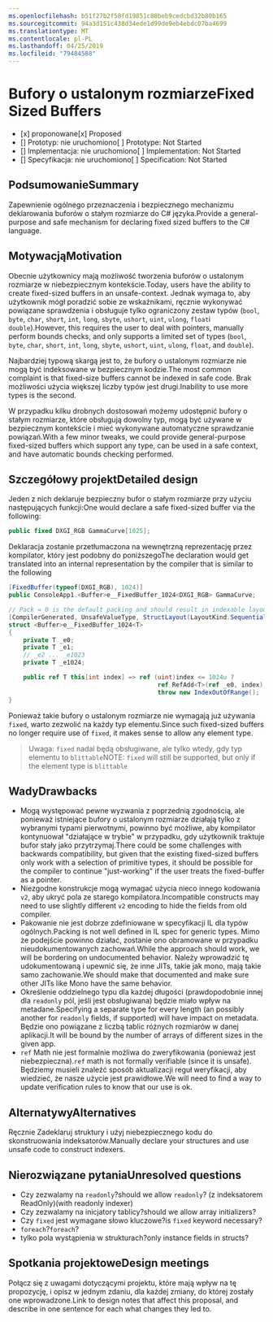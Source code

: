 ```yaml
---
ms.openlocfilehash: b51f27b2f58fd19851c80beb9cedcbd32b80b165
ms.sourcegitcommit: 94a3d151c438d34ede1d99de9eb4ebdc07ba4699
ms.translationtype: MT
ms.contentlocale: pl-PL
ms.lasthandoff: 04/25/2019
ms.locfileid: "79484588"
---
```

# <a name="fixed-sized-buffers"></a><span data-ttu-id="7e3c2-101">Bufory o ustalonym rozmiarze</span><span class="sxs-lookup"><span data-stu-id="7e3c2-101">Fixed Sized Buffers</span></span>

* <span data-ttu-id="7e3c2-102">[x] proponowane</span><span class="sxs-lookup"><span data-stu-id="7e3c2-102">[x] Proposed</span></span>
* <span data-ttu-id="7e3c2-103">[] Prototyp: nie uruchomiono</span><span class="sxs-lookup"><span data-stu-id="7e3c2-103">[ ] Prototype: Not Started</span></span>
* <span data-ttu-id="7e3c2-104">[] Implementacja: nie uruchomiono</span><span class="sxs-lookup"><span data-stu-id="7e3c2-104">[ ] Implementation: Not Started</span></span>
* <span data-ttu-id="7e3c2-105">[] Specyfikacja: nie uruchomiono</span><span class="sxs-lookup"><span data-stu-id="7e3c2-105">[ ] Specification: Not Started</span></span>

## <a name="summary"></a><span data-ttu-id="7e3c2-106">Podsumowanie</span><span class="sxs-lookup"><span data-stu-id="7e3c2-106">Summary</span></span>
[summary]: #summary

<span data-ttu-id="7e3c2-107">Zapewnienie ogólnego przeznaczenia i bezpiecznego mechanizmu deklarowania buforów o stałym rozmiarze do C# języka.</span><span class="sxs-lookup"><span data-stu-id="7e3c2-107">Provide a general-purpose and safe mechanism for declaring fixed sized buffers to the C# language.</span></span>

## <a name="motivation"></a><span data-ttu-id="7e3c2-108">Motywacją</span><span class="sxs-lookup"><span data-stu-id="7e3c2-108">Motivation</span></span>
[motivation]: #motivation

<span data-ttu-id="7e3c2-109">Obecnie użytkownicy mają możliwość tworzenia buforów o ustalonym rozmiarze w niebezpiecznym kontekście.</span><span class="sxs-lookup"><span data-stu-id="7e3c2-109">Today, users have the ability to create fixed-sized buffers in an unsafe-context.</span></span> <span data-ttu-id="7e3c2-110">Jednak wymaga to, aby użytkownik mógł poradzić sobie ze wskaźnikami, ręcznie wykonywać powiązane sprawdzenia i obsługuje tylko ograniczony zestaw typów (`bool`, `byte`, `char`, `short`, `int`, `long`, `sbyte`, `ushort`, `uint`, `ulong`, `float`i `double`).</span><span class="sxs-lookup"><span data-stu-id="7e3c2-110">However, this requires the user to deal with pointers, manually perform bounds checks, and only supports a limited set of types (`bool`, `byte`, `char`, `short`, `int`, `long`, `sbyte`, `ushort`, `uint`, `ulong`, `float`, and `double`).</span></span>

<span data-ttu-id="7e3c2-111">Najbardziej typową skargą jest to, że bufory o ustalonym rozmiarze nie mogą być indeksowane w bezpiecznym kodzie.</span><span class="sxs-lookup"><span data-stu-id="7e3c2-111">The most common complaint is that fixed-size buffers cannot be indexed in safe code.</span></span> <span data-ttu-id="7e3c2-112">Brak możliwości użycia większej liczby typów jest drugi.</span><span class="sxs-lookup"><span data-stu-id="7e3c2-112">Inability to use more types is the second.</span></span>

<span data-ttu-id="7e3c2-113">W przypadku kilku drobnych dostosowań możemy udostępnić bufory o stałym rozmiarze, które obsługują dowolny typ, mogą być używane w bezpiecznym kontekście i mieć wykonywane automatyczne sprawdzanie powiązań.</span><span class="sxs-lookup"><span data-stu-id="7e3c2-113">With a few minor tweaks, we could provide general-purpose fixed-sized buffers which support any type, can be used in a safe context, and have automatic bounds checking performed.</span></span>

## <a name="detailed-design"></a><span data-ttu-id="7e3c2-114">Szczegółowy projekt</span><span class="sxs-lookup"><span data-stu-id="7e3c2-114">Detailed design</span></span>
[design]: #detailed-design

<span data-ttu-id="7e3c2-115">Jeden z nich deklaruje bezpieczny bufor o stałym rozmiarze przy użyciu następujących funkcji:</span><span class="sxs-lookup"><span data-stu-id="7e3c2-115">One would declare a safe fixed-sized buffer via the following:</span></span>

```csharp
public fixed DXGI_RGB GammaCurve[1025];
```

<span data-ttu-id="7e3c2-116">Deklaracja zostanie przetłumaczona na wewnętrzną reprezentację przez kompilator, który jest podobny do poniższego</span><span class="sxs-lookup"><span data-stu-id="7e3c2-116">The declaration would get translated into an internal representation by the compiler that is similar to the following</span></span>

```csharp
[FixedBuffer(typeof(DXGI_RGB), 1024)]
public ConsoleApp1.<Buffer>e__FixedBuffer_1024<DXGI_RGB> GammaCurve;

// Pack = 0 is the default packing and should result in indexable layout.
[CompilerGenerated, UnsafeValueType, StructLayout(LayoutKind.Sequential, Pack = 0)]
struct <Buffer>e__FixedBuffer_1024<T>
{
    private T _e0;
    private T _e1;
    // _e2 ... _e1023
    private T _e1024;

    public ref T this[int index] => ref (uint)index <= 1024u ?
                                         ref RefAdd<T>(ref _e0, index):
                                         throw new IndexOutOfRange();
}
```

<span data-ttu-id="7e3c2-117">Ponieważ takie bufory o ustalonym rozmiarze nie wymagają już używania `fixed`, warto zezwolić na każdy typ elementu.</span><span class="sxs-lookup"><span data-stu-id="7e3c2-117">Since such fixed-sized buffers no longer require use of `fixed`, it makes sense to allow any element type.</span></span>  

> <span data-ttu-id="7e3c2-118">Uwaga: `fixed` nadal będą obsługiwane, ale tylko wtedy, gdy typ elementu to `blittable`</span><span class="sxs-lookup"><span data-stu-id="7e3c2-118">NOTE: `fixed` will still be supported, but only if the element type is `blittable`</span></span>

## <a name="drawbacks"></a><span data-ttu-id="7e3c2-119">Wady</span><span class="sxs-lookup"><span data-stu-id="7e3c2-119">Drawbacks</span></span>
[drawbacks]: #drawbacks

* <span data-ttu-id="7e3c2-120">Mogą występować pewne wyzwania z poprzednią zgodnością, ale ponieważ istniejące bufory o ustalonym rozmiarze działają tylko z wybranymi typami pierwotnymi, powinno być możliwe, aby kompilator kontynuował "działające w trybie" w przypadku, gdy użytkownik traktuje bufor stały jako przytrzymaj.</span><span class="sxs-lookup"><span data-stu-id="7e3c2-120">There could be some challenges with backwards compatibility, but given that the existing fixed-sized buffers only work with a selection of primitive types, it should be possible for the compiler to continue "just-working" if the user treats the fixed-buffer as a pointer.</span></span>
* <span data-ttu-id="7e3c2-121">Niezgodne konstrukcje mogą wymagać użycia nieco innego kodowania `v2`, aby ukryć pola ze starego kompilatora.</span><span class="sxs-lookup"><span data-stu-id="7e3c2-121">Incompatible constructs may need to use slightly different `v2` encoding to hide the fields from old compiler.</span></span>
* <span data-ttu-id="7e3c2-122">Pakowanie nie jest dobrze zdefiniowane w specyfikacji IL dla typów ogólnych.</span><span class="sxs-lookup"><span data-stu-id="7e3c2-122">Packing is not well defined in IL spec for generic types.</span></span> <span data-ttu-id="7e3c2-123">Mimo że podejście powinno działać, zostanie ono obramowane w przypadku nieudokumentowanych zachowań.</span><span class="sxs-lookup"><span data-stu-id="7e3c2-123">While the approach should work, we will be bordering on undocumented behavior.</span></span> <span data-ttu-id="7e3c2-124">Należy wprowadzić tę udokumentowaną i upewnić się, że inne JITs, takie jak mono, mają takie samo zachowanie.</span><span class="sxs-lookup"><span data-stu-id="7e3c2-124">We should make that documented and make sure other JITs like Mono have the same behavior.</span></span>
* <span data-ttu-id="7e3c2-125">Określenie oddzielnego typu dla każdej długości (prawdopodobnie innej dla `readonly` pól, jeśli jest obsługiwana) będzie miało wpływ na metadane.</span><span class="sxs-lookup"><span data-stu-id="7e3c2-125">Specifying a separate type for every length (an possibly another for `readonly` fields, if supported) will have impact on metadata.</span></span> <span data-ttu-id="7e3c2-126">Będzie ono powiązane z liczbą tablic różnych rozmiarów w danej aplikacji.</span><span class="sxs-lookup"><span data-stu-id="7e3c2-126">It will be bound by the number of arrays of different sizes in the given app.</span></span>
* <span data-ttu-id="7e3c2-127">`ref` Math nie jest formalnie możliwa do zweryfikowania (ponieważ jest niebezpieczna).</span><span class="sxs-lookup"><span data-stu-id="7e3c2-127">`ref` math is not formally verifiable (since it is unsafe).</span></span> <span data-ttu-id="7e3c2-128">Będziemy musieli znaleźć sposób aktualizacji reguł weryfikacji, aby wiedzieć, że nasze użycie jest prawidłowe.</span><span class="sxs-lookup"><span data-stu-id="7e3c2-128">We will need to find a way to update verification rules to know that our use is ok.</span></span>

## <a name="alternatives"></a><span data-ttu-id="7e3c2-129">Alternatywy</span><span class="sxs-lookup"><span data-stu-id="7e3c2-129">Alternatives</span></span>
[alternatives]: #alternatives

<span data-ttu-id="7e3c2-130">Ręcznie Zadeklaruj struktury i użyj niebezpiecznego kodu do skonstruowania indeksatorów.</span><span class="sxs-lookup"><span data-stu-id="7e3c2-130">Manually declare your structures and use unsafe code to construct indexers.</span></span>

## <a name="unresolved-questions"></a><span data-ttu-id="7e3c2-131">Nierozwiązane pytania</span><span class="sxs-lookup"><span data-stu-id="7e3c2-131">Unresolved questions</span></span>
[unresolved]: #unresolved-questions

- <span data-ttu-id="7e3c2-132">Czy zezwalamy na `readonly`?</span><span class="sxs-lookup"><span data-stu-id="7e3c2-132">should we allow `readonly`?</span></span>  <span data-ttu-id="7e3c2-133">(z indeksatorem ReadOnly)</span><span class="sxs-lookup"><span data-stu-id="7e3c2-133">(with readonly indexer)</span></span>
- <span data-ttu-id="7e3c2-134">Czy zezwalamy na inicjatory tablicy?</span><span class="sxs-lookup"><span data-stu-id="7e3c2-134">should we allow array initializers?</span></span>
- <span data-ttu-id="7e3c2-135">Czy `fixed` jest wymagane słowo kluczowe?</span><span class="sxs-lookup"><span data-stu-id="7e3c2-135">is `fixed` keyword necessary?</span></span>
- <span data-ttu-id="7e3c2-136">`foreach`?</span><span class="sxs-lookup"><span data-stu-id="7e3c2-136">`foreach`?</span></span>
- <span data-ttu-id="7e3c2-137">tylko pola wystąpienia w strukturach?</span><span class="sxs-lookup"><span data-stu-id="7e3c2-137">only instance fields in structs?</span></span>

## <a name="design-meetings"></a><span data-ttu-id="7e3c2-138">Spotkania projektowe</span><span class="sxs-lookup"><span data-stu-id="7e3c2-138">Design meetings</span></span>

<span data-ttu-id="7e3c2-139">Połącz się z uwagami dotyczącymi projektu, które mają wpływ na tę propozycję, i opisz w jednym zdaniu, dla każdej zmiany, do której zostały one wprowadzone.</span><span class="sxs-lookup"><span data-stu-id="7e3c2-139">Link to design notes that affect this proposal, and describe in one sentence for each what changes they led to.</span></span>
